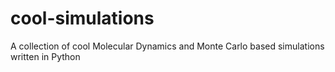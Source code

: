 # cool-simulations
A collection of cool Molecular Dynamics and Monte Carlo based simulations written in Python
